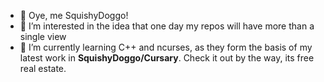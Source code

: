 - 👋 Oye, me SquishyDoggo!
- 👀 I’m interested in the idea that one day my repos will have more than a single view
- 🌱 I’m currently learning C++ and ncurses, as they form the basis of my latest work in __SquishyDoggo/Cursary__. Check it out by the way, its free real estate.

<!---
SquishyDoggo/SquishyDoggo is a ✨ special ✨ repository because its `README.md` (this file) appears on your GitHub profile.
You can click the Preview link to take a look at your changes.
--->
